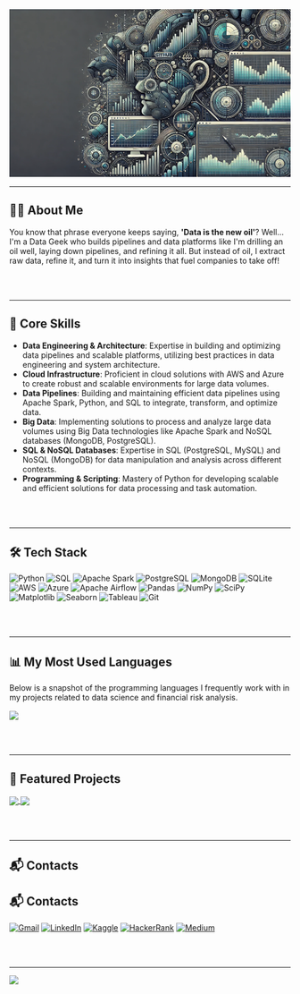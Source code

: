 <!-- Imagem de capa -->
<img src="https://github.com/higorcazuza81/higorcazuza81/blob/main/image.webp" alt="Capa" style="width: 100%; height: 300px; object-fit: cover;"/>

---

## 🧑‍💻 About Me  
You know that phrase everyone keeps saying, **'Data is the new oil'**? Well... I'm a Data Geek who builds pipelines and data platforms like I'm drilling an oil well, laying down pipelines, and refining it all. But instead of oil, I extract raw data, refine it, and turn it into insights that fuel companies to take off!  

<br><br>

---

## 🚀 Core Skills  
- **Data Engineering & Architecture**: Expertise in building and optimizing data pipelines and scalable platforms, utilizing best practices in data engineering and system architecture.
- **Cloud Infrastructure**: Proficient in cloud solutions with AWS and Azure to create robust and scalable environments for large data volumes.
- **Data Pipelines**: Building and maintaining efficient data pipelines using Apache Spark, Python, and SQL to integrate, transform, and optimize data.
- **Big Data**: Implementing solutions to process and analyze large data volumes using Big Data technologies like Apache Spark and NoSQL databases (MongoDB, PostgreSQL).
- **SQL & NoSQL Databases**: Expertise in SQL (PostgreSQL, MySQL) and NoSQL (MongoDB) for data manipulation and analysis across different contexts.
- **Programming & Scripting**: Mastery of Python for developing scalable and efficient solutions for data processing and task automation.

<br><br>

---

## 🛠️ Tech Stack  
![Python](https://img.shields.io/badge/Python-3776AB?style=for-the-badge&logo=python&logoColor=white)
![SQL](https://img.shields.io/badge/SQL-336791?style=for-the-badge&logo=postgresql&logoColor=white)
![Apache Spark](https://img.shields.io/badge/Apache_Spark-E25A1C?style=for-the-badge&logo=apachespark&logoColor=white)
![PostgreSQL](https://img.shields.io/badge/PostgreSQL-336791?style=for-the-badge&logo=postgresql&logoColor=white)
![MongoDB](https://img.shields.io/badge/MongoDB-47A248?style=for-the-badge&logo=mongodb&logoColor=white)
![SQLite](https://img.shields.io/badge/SQLite-07405E?style=for-the-badge&logo=sqlite&logoColor=white)
![AWS](https://img.shields.io/badge/AWS-232F3E?style=for-the-badge&logo=amazonaws&logoColor=white)
![Azure](https://img.shields.io/badge/Azure-0078D4?style=for-the-badge&logo=microsoftazure&logoColor=white)
![Apache Airflow](https://img.shields.io/badge/Apache_Airflow-017CEE?style=for-the-badge&logo=apacheairflow&logoColor=white)
![Pandas](https://img.shields.io/badge/Pandas-150458?style=for-the-badge&logo=pandas&logoColor=white)
![NumPy](https://img.shields.io/badge/NumPy-013243?style=for-the-badge&logo=numpy&logoColor=white)
![SciPy](https://img.shields.io/badge/SciPy-8C2C3C?style=for-the-badge&logo=scipy&logoColor=white)
![Matplotlib](https://img.shields.io/badge/Matplotlib-ffffff?style=for-the-badge&logo=python&logoColor=black)
![Seaborn](https://img.shields.io/badge/Seaborn-2C5FA5?style=for-the-badge&logo=python&logoColor=white)
![Tableau](https://img.shields.io/badge/Tableau-E97627?style=for-the-badge&logo=tableau&logoColor=white)
![Git](https://img.shields.io/badge/Git-F05033?style=for-the-badge&logo=git&logoColor=white)

<br><br>

---

## 📊 My Most Used Languages  
Below is a snapshot of the programming languages I frequently work with in my projects related to data science and financial risk analysis.

<a href="https://github.com/anuraghazra/convoychat">
  <img height="200" align="center" src="https://github-readme-stats.vercel.app/api/top-langs?username=higorcazuza81&layout=donut&langs_count=8&card_width=300&size_weight=0.5&count_weight=0.5&hide_border=true&bg_color=0d1117&hide_title=true&text_color=ffffff" />
</a>

<br><br>

---

## 📂 Featured Projects  
<div>
  <a href="https://github.com/anuraghazra/github-readme-stats">
    <img align="center" src="https://github-readme-stats.vercel.app/api/pin/?username=higorcazuza81&repo=courses&bg_color=0d1117&title_color=A1A1A1&icon_color=A1A1A1&text_color=ffffff" />
  </a>
  <a href="https://github.com/anuraghazra/convoychat">
    <img align="center" src="https://github-readme-stats.vercel.app/api/pin/?username=higorcazuza81&repo=template-pojeto-data-science&bg_color=0d1117&title_color=A1A1A1&icon_color=A1A1A1&text_color=ffffff" />
  </a>
</div>

<br><br>

---

## 📬 Contacts  
## 📬 Contacts  
<div>
  <a href="mailto:higorcazuza@gmail.com"><img src="https://img.shields.io/badge/Gmail-D14836?style=for-the-badge&logo=gmail&logoColor=white" alt="Gmail"></a>
  <a href="https://www.linkedin.com/in/higorcazuza/" target="_blank"><img src="https://img.shields.io/badge/LinkedIn-0077B5?style=for-the-badge&logo=linkedin&logoColor=white" alt="LinkedIn"></a>
  <a href="https://www.kaggle.com/higorcazuza" target="_blank"><img src="https://img.shields.io/badge/Kaggle-20BEFF?style=for-the-badge&logo=kaggle&logoColor=white" alt="Kaggle"></a>
  <a href="https://www.hackerrank.com/profile/higorcazuza" target="_blank"><img src="https://img.shields.io/badge/HackerRank-2EC866?style=for-the-badge&logo=hackerrank&logoColor=white" alt="HackerRank"></a>
  <a href="https://medium.com/@higorcazuza" target="_blank"><img src="https://img.shields.io/badge/Medium-12100E?style=for-the-badge&logo=medium&logoColor=white" alt="Medium"></a>
</div>


<br><br>

---

[![](https://visitcount.itsvg.in/api?id=higorcazuza81&icon=1&color=12)](https://visitcount.itsvg.in)
